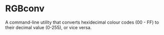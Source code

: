 # RGBconv

A command-line utility that converts hexidecimal colour codes (00 - FF) to their decimal value (0-255), or vice versa.
